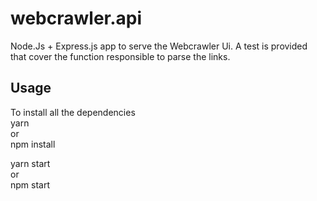 # webcrawler.api  
  
Node.Js + Express.js app to serve the Webcrawler Ui. A test is provided that cover the function responsible to parse the links. 
  
## Usage  
To install all the dependencies  
yarn  
or  
npm install  
  
yarn start  
or  
npm start 